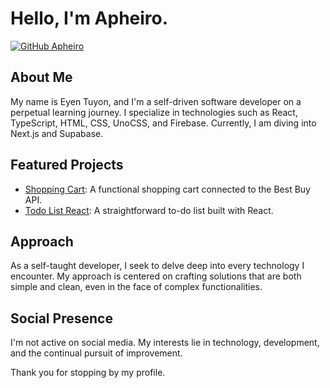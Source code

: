 # Hello, I'm Apheiro.

[![GitHub Apheiro](https://img.shields.io/github/followers/Apheiro?label=follow&style=social)](https://github.com/Apheiro)

## About Me

My name is Eyen Tuyon, and I'm a self-driven software developer on a perpetual learning journey. I specialize in technologies such as React, TypeScript, HTML, CSS, UnoCSS, and Firebase. Currently, I am diving into Next.js and Supabase.

## Featured Projects

- [Shopping Cart](https://github.com/Apheiro/Shopping_cart): A functional shopping cart connected to the Best Buy API.
- [Todo List React](https://github.com/Apheiro/todo_list_react): A straightforward to-do list built with React.

## Approach

As a self-taught developer, I seek to delve deep into every technology I encounter. My approach is centered on crafting solutions that are both simple and clean, even in the face of complex functionalities.

## Social Presence

I'm not active on social media. My interests lie in technology, development, and the continual pursuit of improvement.

Thank you for stopping by my profile.
